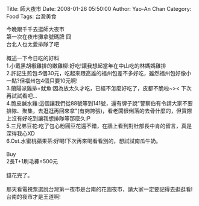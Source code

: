 Title: 師大夜市
Date: 2008-01-26 05:50:00
Author: Yao-An Chan
Category: Food 
Tags: 台灣美食


<div class='post'>
今晚跟千千去逛師大夜市<br />第一次在夜市攤拿號碼牌 囧<br />台北人也太愛排隊了吧<br /><br />概述一下今日吃的好料<br />1.小戴黑胡椒雞排的嫩雞柳:好吃!讓我想起當年在中山吃的林媽媽雞排 <br />2.許記生煎包:5個30元，吃起來跟高雄的福州包差不多好吃，雖然福州包好像小一點?但福州包4個只要10元啊!<br />3.蘭陽派雞排+魷魚:因為放太久才吃，已經不怎麼好吃了，皮都不脆啦~&gt;&lt; 下次再試試看吧...<br />4.脆皮鹹水雞:這個讓我們從88號等到141號，還有牌子說"警察伯有令請大家不要排隊、聚集，去逛逛再回來拿"(有夠誇張)，看老闆很俐落的去骨什麼的，但實際上沒有好吃到讓我想排隊等那麼久:P<br />5.三兄弟豆花:吃了包心粉圓豆花還不錯，在牆上看到對杜部長中肯的留言，真是深得我心XD<br />6.Ost.水蜜桃蘋果茶:好喝!下次再來喝看看別的，想試試南瓜牛奶。<br /><br />Buy<br />2長T+1刷毛褲=500元<br /><br />錢花完了。<br /><br />那天看電視票選說台灣第一夜市是台南的花園夜市，請大家一定要記得去逛逛看!台南的夜市才是王道啊!</div>
